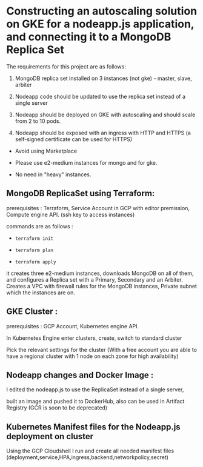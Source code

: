 
# Constructing an autoscaling solution on GKE for a nodeapp.js application, and connecting it to a MongoDB Replica Set

The requirements for this project are as follows:

1. MongoDB replica set installed on 3 instances (not gke) - master, slave, arbiter

2. Nodeapp code should be updated to use the replica set instead of a single server

3. Nodeapp should be deployed on GKE with autoscaling and should scale from 2 to 10 pods.

4. Nodeapp should be exposed with an ingress with HTTP and HTTPS (a self-signed certificate can be used for HTTPS)

- Avoid using Marketplace

- Please use e2-medium instances for mongo and for gke.

- No need in "heavy" instances.

## MongoDB ReplicaSet using Terraform:

prerequisites : Terraform, Service Account in GCP with editor premission, Compute engine API. (ssh key to access instances)

commands are as follows : 

- ```terraform init``` 

- ```terraform plan```  
                        
- ```terraform apply```        

it creates three e2-medium instances, downloads MongoDB on all of them, and configures a Replica set with a Primary, Secondary and an Arbiter. Creates a VPC with firewall rules for the MongoDB instances, Private subnet which the instances are on.

## GKE Cluster :

prerequisites : GCP Account, Kubernetes engine API.

In Kubernetes Engine enter clusters, create, switch to standard cluster

Pick the relevant settings for the cluster (With a free account you are able to have a regional cluster with 1 node on each zone for high availability)

## Nodeapp changes and Docker Image :

I edited the nodeapp.js to use the ReplicaSet instead of a single server,

built an image and pushed it to DockerHub, also can be used in Artifact Registry (GCR is soon to be deprecated)

## Kubernetes Manifest files for the Nodeapp.js deployment on cluster

Using the GCP Cloudshell I run and create all needed manifest files (deployment,service,HPA,ingress,backend,networkpolicy,secret)
